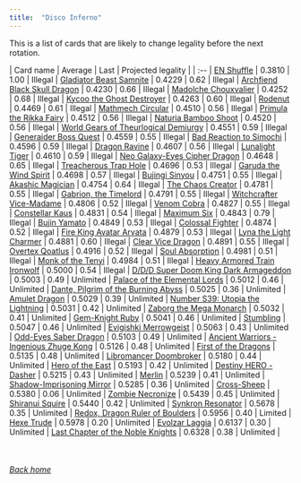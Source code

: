 ```yaml
---
title:  "Disco Inferno"
---
```


This is a list of cards that are likely to change legality before the next rotation.

| Card name | Average | Last | Projected legality |
| :-- |
[EN Shuffle](https://db.ygoprodeck.com/card/?search=EN%20Shuffle) | 0.3810 | 1.00 | Illegal |
[Gladiator Beast Samnite](https://db.ygoprodeck.com/card/?search=Gladiator%20Beast%20Samnite) | 0.4229 | 0.62 | Illegal |
[Archfiend Black Skull Dragon](https://db.ygoprodeck.com/card/?search=Archfiend%20Black%20Skull%20Dragon) | 0.4230 | 0.66 | Illegal |
[Madolche Chouxvalier](https://db.ygoprodeck.com/card/?search=Madolche%20Chouxvalier) | 0.4252 | 0.68 | Illegal |
[Kycoo the Ghost Destroyer](https://db.ygoprodeck.com/card/?search=Kycoo%20the%20Ghost%20Destroyer) | 0.4263 | 0.60 | Illegal |
[Rodenut](https://db.ygoprodeck.com/card/?search=Rodenut) | 0.4469 | 0.61 | Illegal |
[Mathmech Circular](https://db.ygoprodeck.com/card/?search=Mathmech%20Circular) | 0.4510 | 0.56 | Illegal |
[Primula the Rikka Fairy](https://db.ygoprodeck.com/card/?search=Primula%20the%20Rikka%20Fairy) | 0.4512 | 0.56 | Illegal |
[Naturia Bamboo Shoot](https://db.ygoprodeck.com/card/?search=Naturia%20Bamboo%20Shoot) | 0.4520 | 0.56 | Illegal |
[World Gears of Theurlogical Demiurgy](https://db.ygoprodeck.com/card/?search=World%20Gears%20of%20Theurlogical%20Demiurgy) | 0.4551 | 0.59 | Illegal |
[Generaider Boss Quest](https://db.ygoprodeck.com/card/?search=Generaider%20Boss%20Quest) | 0.4559 | 0.55 | Illegal |
[Bad Reaction to Simochi](https://db.ygoprodeck.com/card/?search=Bad%20Reaction%20to%20Simochi) | 0.4596 | 0.59 | Illegal |
[Dragon Ravine](https://db.ygoprodeck.com/card/?search=Dragon%20Ravine) | 0.4607 | 0.56 | Illegal |
[Lunalight Tiger](https://db.ygoprodeck.com/card/?search=Lunalight%20Tiger) | 0.4610 | 0.59 | Illegal |
[Neo Galaxy-Eyes Cipher Dragon](https://db.ygoprodeck.com/card/?search=Neo%20Galaxy-Eyes%20Cipher%20Dragon) | 0.4648 | 0.65 | Illegal |
[Treacherous Trap Hole](https://db.ygoprodeck.com/card/?search=Treacherous%20Trap%20Hole) | 0.4696 | 0.53 | Illegal |
[Garuda the Wind Spirit](https://db.ygoprodeck.com/card/?search=Garuda%20the%20Wind%20Spirit) | 0.4698 | 0.57 | Illegal |
[Bujingi Sinyou](https://db.ygoprodeck.com/card/?search=Bujingi%20Sinyou) | 0.4751 | 0.55 | Illegal |
[Akashic Magician](https://db.ygoprodeck.com/card/?search=Akashic%20Magician) | 0.4754 | 0.64 | Illegal |
[The Chaos Creator](https://db.ygoprodeck.com/card/?search=The%20Chaos%20Creator) | 0.4781 | 0.55 | Illegal |
[Gabrion, the Timelord](https://db.ygoprodeck.com/card/?search=Gabrion,%20the%20Timelord) | 0.4791 | 0.55 | Illegal |
[Witchcrafter Vice-Madame](https://db.ygoprodeck.com/card/?search=Witchcrafter%20Vice-Madame) | 0.4806 | 0.52 | Illegal |
[Venom Cobra](https://db.ygoprodeck.com/card/?search=Venom%20Cobra) | 0.4827 | 0.55 | Illegal |
[Constellar Kaus](https://db.ygoprodeck.com/card/?search=Constellar%20Kaus) | 0.4831 | 0.54 | Illegal |
[Maximum Six](https://db.ygoprodeck.com/card/?search=Maximum%20Six) | 0.4843 | 0.79 | Illegal |
[Bujin Yamato](https://db.ygoprodeck.com/card/?search=Bujin%20Yamato) | 0.4849 | 0.53 | Illegal |
[Colossal Fighter](https://db.ygoprodeck.com/card/?search=Colossal%20Fighter) | 0.4874 | 0.52 | Illegal |
[Fire King Avatar Arvata](https://db.ygoprodeck.com/card/?search=Fire%20King%20Avatar%20Arvata) | 0.4879 | 0.53 | Illegal |
[Lyna the Light Charmer](https://db.ygoprodeck.com/card/?search=Lyna%20the%20Light%20Charmer) | 0.4881 | 0.60 | Illegal |
[Clear Vice Dragon](https://db.ygoprodeck.com/card/?search=Clear%20Vice%20Dragon) | 0.4891 | 0.55 | Illegal |
[Overtex Qoatlus](https://db.ygoprodeck.com/card/?search=Overtex%20Qoatlus) | 0.4916 | 0.52 | Illegal |
[Soul Absorption](https://db.ygoprodeck.com/card/?search=Soul%20Absorption) | 0.4981 | 0.51 | Illegal |
[Monk of the Tenyi](https://db.ygoprodeck.com/card/?search=Monk%20of%20the%20Tenyi) | 0.4984 | 0.51 | Illegal |
[Heavy Armored Train Ironwolf](https://db.ygoprodeck.com/card/?search=Heavy%20Armored%20Train%20Ironwolf) | 0.5000 | 0.54 | Illegal |
[D/D/D Super Doom King Dark Armageddon](https://db.ygoprodeck.com/card/?search=D/D/D%20Super%20Doom%20King%20Dark%20Armageddon) | 0.5003 | 0.49 | Unlimited |
[Palace of the Elemental Lords](https://db.ygoprodeck.com/card/?search=Palace%20of%20the%20Elemental%20Lords) | 0.5012 | 0.46 | Unlimited |
[Dante, Pilgrim of the Burning Abyss](https://db.ygoprodeck.com/card/?search=Dante,%20Pilgrim%20of%20the%20Burning%20Abyss) | 0.5025 | 0.36 | Unlimited |
[Amulet Dragon](https://db.ygoprodeck.com/card/?search=Amulet%20Dragon) | 0.5029 | 0.39 | Unlimited |
[Number S39: Utopia the Lightning](https://db.ygoprodeck.com/card/?search=Number%20S39:%20Utopia%20the%20Lightning) | 0.5031 | 0.42 | Unlimited |
[Zaborg the Mega Monarch](https://db.ygoprodeck.com/card/?search=Zaborg%20the%20Mega%20Monarch) | 0.5032 | 0.41 | Unlimited |
[Gem-Knight Ruby](https://db.ygoprodeck.com/card/?search=Gem-Knight%20Ruby) | 0.5041 | 0.46 | Unlimited |
[Stumbling](https://db.ygoprodeck.com/card/?search=Stumbling) | 0.5047 | 0.46 | Unlimited |
[Evigishki Merrowgeist](https://db.ygoprodeck.com/card/?search=Evigishki%20Merrowgeist) | 0.5063 | 0.43 | Unlimited |
[Odd-Eyes Saber Dragon](https://db.ygoprodeck.com/card/?search=Odd-Eyes%20Saber%20Dragon) | 0.5103 | 0.49 | Unlimited |
[Ancient Warriors - Ingenious Zhuge Kong](https://db.ygoprodeck.com/card/?search=Ancient%20Warriors%20-%20Ingenious%20Zhuge%20Kong) | 0.5126 | 0.48 | Unlimited |
[First of the Dragons](https://db.ygoprodeck.com/card/?search=First%20of%20the%20Dragons) | 0.5135 | 0.48 | Unlimited |
[Libromancer Doombroker](https://db.ygoprodeck.com/card/?search=Libromancer%20Doombroker) | 0.5180 | 0.44 | Unlimited |
[Hero of the East](https://db.ygoprodeck.com/card/?search=Hero%20of%20the%20East) | 0.5193 | 0.42 | Unlimited |
[Destiny HERO - Dasher](https://db.ygoprodeck.com/card/?search=Destiny%20HERO%20-%20Dasher) | 0.5215 | 0.43 | Unlimited |
[Merlin](https://db.ygoprodeck.com/card/?search=Merlin) | 0.5239 | 0.41 | Unlimited |
[Shadow-Imprisoning Mirror](https://db.ygoprodeck.com/card/?search=Shadow-Imprisoning%20Mirror) | 0.5285 | 0.36 | Unlimited |
[Cross-Sheep](https://db.ygoprodeck.com/card/?search=Cross-Sheep) | 0.5380 | 0.06 | Unlimited |
[Zombie Necronize](https://db.ygoprodeck.com/card/?search=Zombie%20Necronize) | 0.5439 | 0.45 | Unlimited |
[Shiranui Squire](https://db.ygoprodeck.com/card/?search=Shiranui%20Squire) | 0.5440 | 0.42 | Unlimited |
[Synkron Resonator](https://db.ygoprodeck.com/card/?search=Synkron%20Resonator) | 0.5678 | 0.35 | Unlimited |
[Redox, Dragon Ruler of Boulders](https://db.ygoprodeck.com/card/?search=Redox,%20Dragon%20Ruler%20of%20Boulders) | 0.5956 | 0.40 | Limited |
[Hexe Trude](https://db.ygoprodeck.com/card/?search=Hexe%20Trude) | 0.5978 | 0.20 | Unlimited |
[Evolzar Laggia](https://db.ygoprodeck.com/card/?search=Evolzar%20Laggia) | 0.6137 | 0.30 | Unlimited |
[Last Chapter of the Noble Knights](https://db.ygoprodeck.com/card/?search=Last%20Chapter%20of%20the%20Noble%20Knights) | 0.6328 | 0.38 | Unlimited |

<br>

###### [Back home](index)
